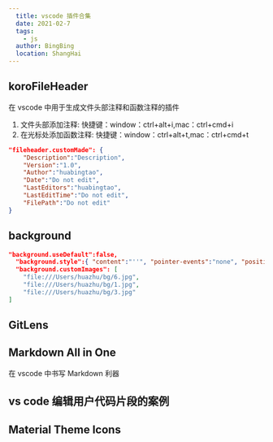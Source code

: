 ```yaml
---
  title: vscode 插件合集
  date: 2021-02-7
  tags:
    - js
  author: BingBing
  location: ShangHai
---
```


## koroFileHeader

在 vscode 中用于生成文件头部注释和函数注释的插件

1. 文件头部添加注释: 快捷键：window：ctrl+alt+i,mac：ctrl+cmd+i
2. 在光标处添加函数注释: 快捷键：window：ctrl+alt+t,mac：ctrl+cmd+t
  
```json
"fileheader.customMade": {
    "Description":"Description",
    "Version":"1.0",
    "Author":"huabingtao",
    "Date":"Do not edit",
    "LastEditors":"huabingtao",
    "LastEditTime":"Do not edit",
    "FilePath":"Do not edit"
}
```
## background

```json
"background.useDefault":false, 
  "background.style":{ "content":"''", "pointer-events":"none", "position":"absolute", "top":"0", "right":"0", "width":"100%", "height":"100%", "z-index":"99999", "background.repeat":"no-repeat", "background-size":"cover", "opacity":0.1 },
  "background.customImages": [  
    "file:///Users/huazhu/bg/6.jpg",
    "file:///Users/huazhu/bg/1.jpg",
    "file:///Users/huazhu/bg/3.jpg"
]
```

## GitLens

## Markdown All in One

在 vscode 中书写 Markdown 利器

## vs code 编辑用户代码片段的案例

## Material Theme Icons
